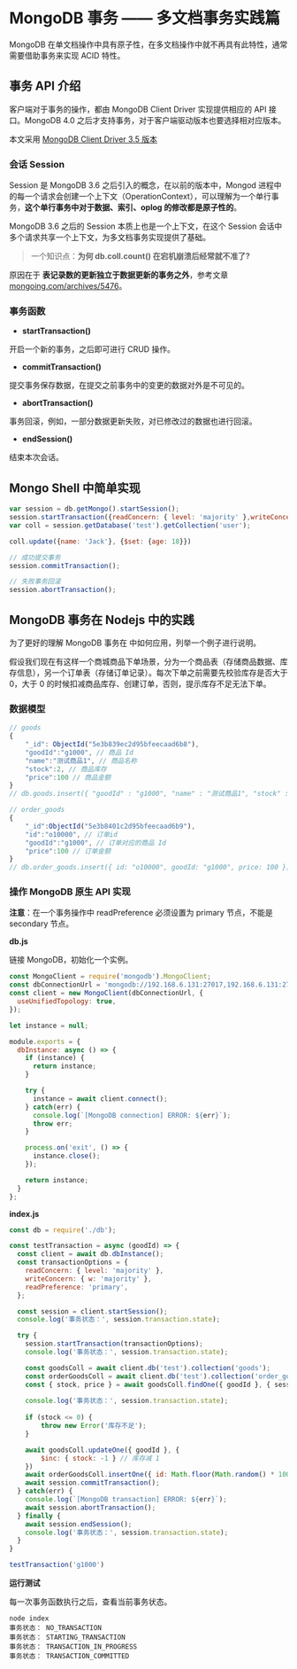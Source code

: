 # MongoDB 事务 —— 多文档事务实践篇

MongoDB 在单文档操作中具有原子性，在多文档操作中就不再具有此特性，通常需要借助事务来实现 ACID 特性。

## 事务 API 介绍

客户端对于事务的操作，都由 MongoDB Client Driver 实现提供相应的 API 接口。MongoDB 4.0 之后才支持事务，对于客户端驱动版本也要选择相对应版本。

本文采用 [MongoDB Client Driver 3.5 版本](http://mongodb.github.io/node-mongodb-native/3.5/api/ClientSession.html)

### 会话 Session

Session 是 MongoDB 3.6 之后引入的概念，在以前的版本中，Mongod 进程中的每一个请求会创建一个上下文（OperationContext），可以理解为一个单行事务，**这个单行事务中对于数据、索引、oplog 的修改都是原子性的**。

MongoDB 3.6 之后的 Session 本质上也是一个上下文，在这个 Session 会话中多个请求共享一个上下文，为多文档事务实现提供了基础。

> 一个知识点：**为何 db.coll.count() 在宕机崩溃后经常就不准了?** 

原因在于 **表记录数的更新独立于数据更新的事务之外**，参考文章 [mongoing.com/archives/5476](http://mongoing.com/archives/5476)。

### 事务函数

* **startTransaction()**

开启一个新的事务，之后即可进行 CRUD 操作。

* **commitTransaction()**

提交事务保存数据，在提交之前事务中的变更的数据对外是不可见的。

* **abortTransaction()**

事务回滚，例如，一部分数据更新失败，对已修改过的数据也进行回滚。

* **endSession()**

结束本次会话。

## Mongo Shell 中简单实现

```js
var session = db.getMongo().startSession();
session.startTransaction({readConcern: { level: 'majority' },writeConcern: { w: 'majority' }});
var coll = session.getDatabase('test').getCollection('user');

coll.update({name: 'Jack'}, {$set: {age: 18}})

// 成功提交事务
session.commitTransaction();

// 失败事务回滚
session.abortTransaction();
```

## MongoDB 事务在 Nodejs 中的实践

为了更好的理解 MongoDB 事务在  中如何应用，列举一个例子进行说明。

假设我们现在有这样一个商城商品下单场景，分为一个商品表（存储商品数据、库存信息），另一个订单表（存储订单记录）。每次下单之前需要先校验库存是否大于 0，大于 0 的时候扣减商品库存、创建订单，否则，提示库存不足无法下单。

### 数据模型

```js
// goods
{
    "_id": ObjectId("5e3b839ec2d95bfeecaad6b8"),
    "goodId":"g1000", // 商品 Id
    "name":"测试商品1", // 商品名称
    "stock":2, // 商品库存
    "price":100 // 商品金额
}
// db.goods.insert({ "goodId" : "g1000", "name" : "测试商品1", "stock" : 2, "price" : 100 })
```

```js
// order_goods
{
    "_id":ObjectId("5e3b8401c2d95bfeecaad6b9"),
    "id":"o10000", // 订单id
    "goodId":"g1000", // 订单对应的商品 Id
    "price":100 // 订单金额
}
// db.order_goods.insert({ id: "o10000", goodId: "g1000", price: 100 })
```

###  操作 MongoDB 原生 API 实现

**注意**：在一个事务操作中 readPreference 必须设置为 primary 节点，不能是 secondary 节点。

**db.js**

链接 MongoDB，初始化一个实例。

```js
const MongoClient = require('mongodb').MongoClient;
const dbConnectionUrl = 'mongodb://192.168.6.131:27017,192.168.6.131:27018,192.168.6.131:27019/?replicaSet=May&readPreference=secondaryPreferred';
const client = new MongoClient(dbConnectionUrl, {
  useUnifiedTopology: true,
});

let instance = null;

module.exports = {
  dbInstance: async () => {
    if (instance) {
      return instance;
    }

    try {
      instance = await client.connect();
    } catch(err) {
      console.log(`[MongoDB connection] ERROR: ${err}`);
      throw err;
    }

    process.on('exit', () => {
      instance.close();
    });

    return instance;
  }
};
```

**index.js**

```js
const db = require('./db');

const testTransaction = async (goodId) => {
  const client = await db.dbInstance();
  const transactionOptions = {
    readConcern: { level: 'majority' },
    writeConcern: { w: 'majority' },
    readPreference: 'primary',
  };

  const session = client.startSession();
  console.log('事务状态：', session.transaction.state);

  try {
    session.startTransaction(transactionOptions);
    console.log('事务状态：', session.transaction.state);

    const goodsColl = await client.db('test').collection('goods');
    const orderGoodsColl = await client.db('test').collection('order_goods');
    const { stock, price } = await goodsColl.findOne({ goodId }, { session });
    
    console.log('事务状态：', session.transaction.state);
    
    if (stock <= 0) {
        throw new Error('库存不足');
    }

    await goodsColl.updateOne({ goodId }, {
        $inc: { stock: -1 } // 库存减 1
    })
    await orderGoodsColl.insertOne({ id: Math.floor(Math.random() * 1000),  goodId, price  }, { session });
    await session.commitTransaction();
  } catch(err) {
    console.log(`[MongoDB transaction] ERROR: ${err}`);
    await session.abortTransaction();
  } finally {
    await session.endSession();
    console.log('事务状态：', session.transaction.state);
  }
}

testTransaction('g1000')
```

**运行测试**

每一次事务函数执行之后，查看当前事务状态。

```
node index
事务状态： NO_TRANSACTION
事务状态： STARTING_TRANSACTION
事务状态： TRANSACTION_IN_PROGRESS
事务状态： TRANSACTION_COMMITTED
```